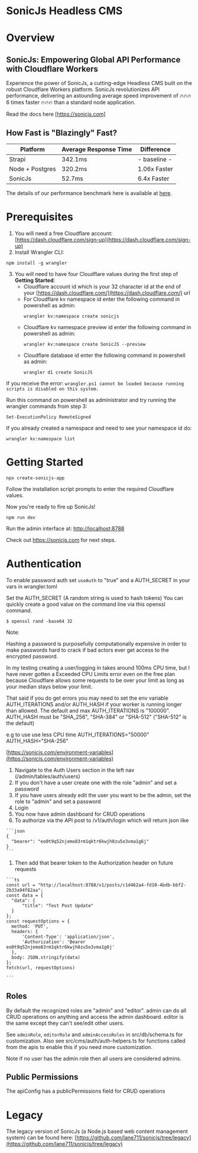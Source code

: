 # SonicJs Headless CMS

# Overview
## SonicJs: Empowering Global API Performance with Cloudflare Workers

Experience the power of SonicJs, a cutting-edge Headless CMS built on the robust Cloudflare Workers platform. SonicJs revolutionizes API performance, delivering an astounding average speed improvement of 🔥🔥🔥 6 times faster 🔥🔥🔥 than a standard node application.

Read the docs here [https://sonicjs.com]

## How Fast is "Blazingly" Fast?

| Platform      | Average Response Time | Difference |
| ----------- | ----------- | ----------- |
| Strapi      | 342.1ms       | - baseline - |
| Node + Postgres   | 320.2ms        | 1.06x Faster|
| SonicJs   | 52.7ms        | 6.4x Faster|

The details of our performance benchmark here is available at
[here](/performance-benchmarks). 

# Prerequisites
1. You will need a free Cloudflare account: [https://dash.cloudflare.com/sign-up](https://dash.cloudflare.com/sign-up)
1. Install Wrangler CLI:
```
npm install -g wrangler
```
3. You will need to have four Cloudflare values during the first step of **Getting Started**:
    * Cloudflare account id which is your 32 character id at the end of your [https://dash.cloudflare.com/](https://dash.cloudflare.com/) url
    * For Cloudflare kv namespace id enter the following command in powershell as admin: 
      ```
      wrangler kv:namespace create sonicjs
      ```
    * Cloudflare kv namespace preview id enter the following command in powershell as admin: 
      ```
      wrangler kv:namespace create SonicJS --preview
      ```
    * Cloudflare database id enter the following command in powershell as admin: 
      ```
      wrangler d1 create SonicJS
      ```
If you receive the error:
`wrangler.ps1 cannot be loaded because running scripts is disabled on this system.`

Run this command on powershell as administrator and try running the wrangler commands from step 3:
```
Set-ExecutionPolicy RemoteSigned
```
If you already created a namespace and need to see your namespace id do:
```
wrangler kv:namespace list 
```

# Getting Started
```
npx create-sonicjs-app
```

Follow the installation script prompts to enter the required Cloudflare values.

Now you're ready to fire up SonicJs!

```
npm run dev
```
Run the admin interface at:
[http://localhost:8788](http://localhost:8788)

Check out https://sonicjs.com for next steps.

# Authentication

To enable password auth set `useAuth` to "true" and a AUTH_SECRET in your vars in wrangler.toml

Set the AUTH_SECRET (A random string is used to hash tokens)
You can quickly create a good value on the command line via this openssl command.

```
$ openssl rand -base64 32
```
Note: 

Hashing a password is purposefully computationally expensive in order to make passwords hard to crack if bad actors ever get access to the encrypted password. 

In my testing creating a user/logging in takes around 100ms CPU time, but I have never gotten a Exceeded CPU Limits error even on the free plan because Cloudflare allows some requests to be over your limit as long as your median stays below your limit. 

That said if you do get errors you may need to set the env variable AUTH_ITERATIONS and/or AUTH_HASH if your worker is running longer than allowed. The default and max AUTH_ITERATIONS is "100000". AUTH_HASH must be "SHA_256", "SHA-384" or "SHA-512" ("SHA-512" is the default)

e.g to use use less CPU time
AUTH_ITERATIONS="50000"
AUTH_HASH="SHA-256"

 [https://sonicjs.com/environment-variables](https://sonicjs.com/environment-variables)

  1. Navigate to the Auth Users section in the left nav (/admin/tables/auth/users)
  1. If you don't have a user create one with the role "admin" and set a password
  1. If you have users already edit the user you want to be the admin, set the role to "admin" and set a password
  1. Login
  1. You now have admin dashboard for CRUD operations
  1. To authorize via the API post to /v1/auth/login which will return json like

    ```json
    {
      "bearer": "eo0t9q52njemo83rm1qktr6kwjh8zu5o3vma1g6j"
    }
    ```
  1. Then add that bearer token to the Authorization header on future requests


    ```ts
    const url = "http://localhost:8788/v1/posts/c1d462a4-fd10-4bdb-bbf2-2b33a94f82aa";
    const data = {
      "data": {
          "title": "Test Post Update"
      }
    };
    const requestOptions = {
      method: 'PUT',
      headers: { 
          'Content-Type': 'application/json',
          'Authorization': 'Bearer eo0t9q52njemo83rm1qktr6kwjh8zu5o3vma1g6j'
      },
      body: JSON.stringify(data)
    };
    fetch(url, requestOptions)
    
    ```

## Roles
By default the recognized roles are "admin" and "editor". admin can do all CRUD operations on anything and access the admin dashboard. editor is the same except they can't see/edit other users.

See `adminRole`, `editorRole` and `adminAccessRoles` in src/db/schema.ts for customization.
Also see src/cms/auth/auth-helpers.ts for functions called from the apis to enable this if you need more customization.

Note if no user has the admin role then all users are considered admins.

## Public Permissions
The apiConfig has a publicPermissions field for CRUD operations



# Legacy
The legacy version of SonicJs (a Node.js based web content management system) can be found here:
[https://github.com/lane711/sonicjs/tree/legacy](https://github.com/lane711/sonicjs/tree/legacy)
